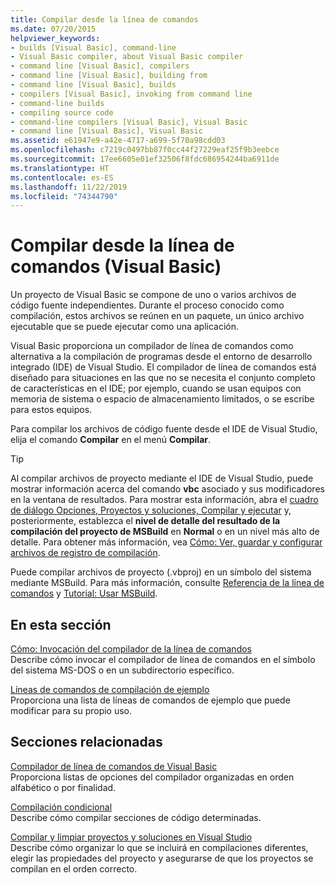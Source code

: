 ```yaml
---
title: Compilar desde la línea de comandos
ms.date: 07/20/2015
helpviewer_keywords:
- builds [Visual Basic], command-line
- Visual Basic compiler, about Visual Basic compiler
- command line [Visual Basic], compilers
- command line [Visual Basic], building from
- command line [Visual Basic], builds
- compilers [Visual Basic], invoking from command line
- command-line builds
- compiling source code
- command-line compilers [Visual Basic], Visual Basic
- command line [Visual Basic], Visual Basic
ms.assetid: e61947e9-a42e-4717-a699-5f70a98cdd03
ms.openlocfilehash: c7219c0497bb87f0cc44f27229eaf25f9b3eebce
ms.sourcegitcommit: 17ee6605e01ef32506f8fdc686954244ba6911de
ms.translationtype: HT
ms.contentlocale: es-ES
ms.lasthandoff: 11/22/2019
ms.locfileid: "74344790"
---
```

# <a name="building-from-the-command-line-visual-basic"></a>Compilar desde la línea de comandos (Visual Basic)

Un proyecto de Visual Basic se compone de uno o varios archivos de código fuente independientes. Durante el proceso conocido como compilación, estos archivos se reúnen en un paquete, un único archivo ejecutable que se puede ejecutar como una aplicación.

Visual Basic proporciona un compilador de línea de comandos como alternativa a la compilación de programas desde el entorno de desarrollo integrado (IDE) de Visual Studio. El compilador de línea de comandos está diseñado para situaciones en las que no se necesita el conjunto completo de características en el IDE; por ejemplo, cuando se usan equipos con memoria de sistema o espacio de almacenamiento limitados, o se escribe para estos equipos.

Para compilar los archivos de código fuente desde el IDE de Visual Studio, elija el comando **Compilar** en el menú **Compilar**.

> [!TIP]
> Al compilar archivos de proyecto mediante el IDE de Visual Studio, puede mostrar información acerca del comando **vbc** asociado y sus modificadores en la ventana de resultados. Para mostrar esta información, abra el [cuadro de diálogo Opciones, Proyectos y soluciones, Compilar y ejecutar](/visualstudio/ide/reference/options-dialog-box-projects-and-solutions-build-and-run) y, posteriormente, establezca el **nivel de detalle del resultado de la compilación del proyecto de MSBuild** en **Normal** o en un nivel más alto de detalle. Para obtener más información, vea [Cómo: Ver, guardar y configurar archivos de registro de compilación](/visualstudio/ide/how-to-view-save-and-configure-build-log-files).

Puede compilar archivos de proyecto (.vbproj) en un símbolo del sistema mediante MSBuild. Para más información, consulte [Referencia de la línea de comandos](/visualstudio/msbuild/msbuild-command-line-reference) y [Tutorial: Usar MSBuild](/visualstudio/msbuild/walkthrough-using-msbuild).

## <a name="in-this-section"></a>En esta sección

[Cómo: Invocación del compilador de la línea de comandos](../../../visual-basic/reference/command-line-compiler/how-to-invoke-the-command-line-compiler.md) \
Describe cómo invocar el compilador de línea de comandos en el símbolo del sistema MS-DOS o en un subdirectorio específico.

[Líneas de comandos de compilación de ejemplo](../../../visual-basic/reference/command-line-compiler/sample-compilation-command-lines.md) \
Proporciona una lista de líneas de comandos de ejemplo que puede modificar para su propio uso.

## <a name="related-sections"></a>Secciones relacionadas

[Compilador de línea de comandos de Visual Basic](../../../visual-basic/reference/command-line-compiler/index.md) \
Proporciona listas de opciones del compilador organizadas en orden alfabético o por finalidad.

[Compilación condicional](../../../visual-basic/programming-guide/program-structure/conditional-compilation.md) \
Describe cómo compilar secciones de código determinadas.

[Compilar y limpiar proyectos y soluciones en Visual Studio](/visualstudio/ide/building-and-cleaning-projects-and-solutions-in-visual-studio) \
Describe cómo organizar lo que se incluirá en compilaciones diferentes, elegir las propiedades del proyecto y asegurarse de que los proyectos se compilan en el orden correcto.
